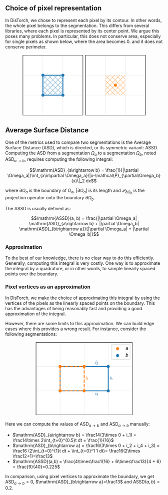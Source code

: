 ## Choice of pixel representation

In DisTorch, we chose to represent each pixel by its contour.
In other words, the whole pixel belongs to the segmentation.
This differs from several libraries, where each pixel is represented by its center point.
We argue this poses many problems.
In particular, this does not conserve area, especially for single pixels as shown below, where the area becomes 0.
and it does not conserve perimeter.

<p align="center">
  <img src="figures/single_pixel.png" />
</p>

## Average Surface Distance

One of the metrics used to compare two segmentations is the Average Surface Distance (ASD), which is directed, or its symmetric variant: ASSD.
Computing the ASD from a segmentation $\Omega_a$ to a segmentation $\Omega_b$, noted $\mathrm{ASD}_{a\rightarrow b}$, requires computing the following integral:
```math
\mathrm{ASD}_{a\rightarrow b} = \frac{1}{|\partial \Omega_a|}\int_{x\in\partial \Omega_a}\|x-\mathcal{P}_{\partial\Omega_b}(x)\|_2 dx
```
where $\partial \Omega_a$ is the boundary of $\Omega_a$, $|\partial \Omega_a|$ is its length and $\mathcal{P}_{\partial\Omega_b}$ is the projection operator onto the boundary $\partial\Omega_b$.

The ASSD is usually defined as:
```math
\mathrm{ASSD}(a, b) = \frac{|\partial \Omega_a| \mathrm{ASD}_{a\rightarrow b} + |\partial \Omega_b| \mathrm{ASD}_{b\rightarrow a}}{|\partial \Omega_a| + |\partial \Omega_b|}
```

### Approximation

To the best of our knowledge, there is no clear way to do this efficiently.
Generally, computing this integral is very costly. One way is to approximate the integral by a quadrature, or in other words, to sample linearly spaced points over the boundary.

### Pixel vertices as an approximation

In DisTorch, we make the choice of approximating this integral by using the vertices of the pixels as the linearly spaced points on the boundary. This has the advantages of being reasonably fast and providing a good approximation of the integral.

However, there are some limits to this approximation. We can build edge cases where this provides a wrong result. For instance, consider the following segmentations:
<p align="center">
  <img src="figures/vertices_approx_ASD.png" />
</p>

Here we can compute the values of $\mathrm{ASD}_{a\rightarrow b}$ and $\mathrm{ASD}_{a\rightarrow b}$ manually:
- $`\mathrm{ASD}_{a\rightarrow b} = \frac14(3\times 0 + i_1) = \frac14\times 2\int_{t=0}^{0.5}t dt = \frac{1}{16}`$
- $`\mathrm{ASD}_{b\rightarrow a} = \frac16(3\times 0 + i_2 + i_4 + i_3) = \frac16 (2\int_{t=0}^{1}t dt + \int_{t=0}^1 1 dt)= \frac16(2\times \frac12+1)=\frac13`$
- $`\mathrm{ASSD}(a,b) = \frac{4\times\frac1{16} + 6\times\frac13}{4 + 6} = \frac{9}{40}=0.225`$

In comparison, using pixel vertices to approximate the boundary, we get $`\mathrm{ASD}_{a\rightarrow b}=0`$, $`\mathrm{ASD}_{b\rightarrow a}=\frac13`$ and $`\mathrm{ASSD}(a,b)=0.2`$.
